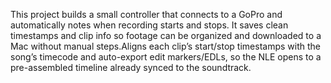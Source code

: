 This project builds a small controller that connects to a GoPro and automatically notes when recording starts and stops. It saves 
clean timestamps and clip info so footage can be organized and downloaded to a Mac without manual steps.Aligns each clip’s start/stop 
timestamps with the song’s timecode and auto-export edit markers/EDLs, so the NLE opens to a pre-assembled timeline already synced to the soundtrack.
